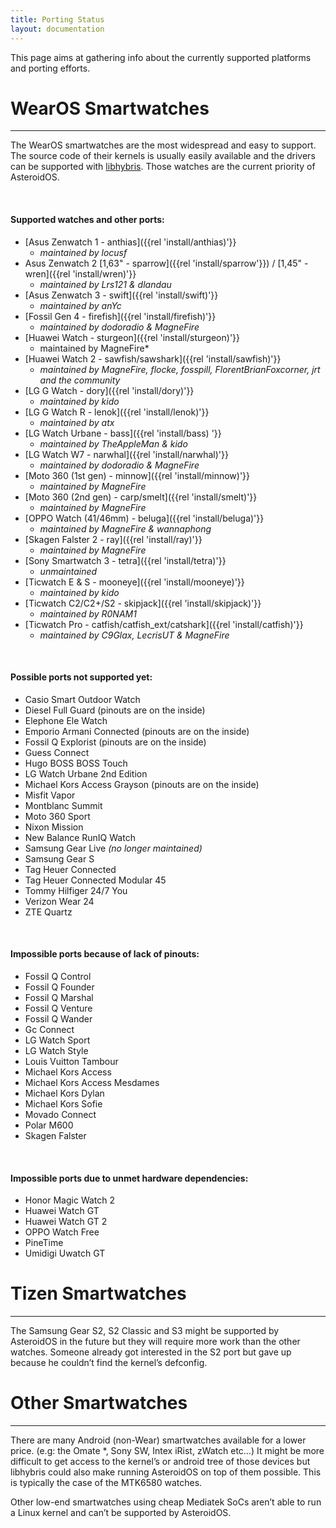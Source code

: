 ```yaml
---
title: Porting Status
layout: documentation
---
```

This page aims at gathering info about the currently supported platforms and porting efforts.

# WearOS Smartwatches
---

The WearOS smartwatches are the most widespread and easy to support. The source code of their kernels is usually easily available and the drivers can be supported with [libhybris](https://github.com/libhybris/libhybris). Those watches are the current priority of AsteroidOS.

&nbsp;
#### Supported watches and other ports:
- [Asus Zenwatch 1 - anthias]({{rel 'install/anthias)'}}
  - *maintained by locusf*
- Asus Zenwatch 2 [1,63" - sparrow]({{rel 'install/sparrow'}}) / [1,45" - wren]({{rel 'install/wren)'}}
  - *maintained by Lrs121 & dlandau*
- [Asus Zenwatch 3 - swift]({{rel 'install/swift)'}}
  - *maintained by anYc*
- [Fossil Gen 4 - firefish]({{rel 'install/firefish)'}}
  - *maintained by dodoradio & MagneFire*
- [Huawei Watch - sturgeon]({{rel 'install/sturgeon)'}}
  - maintained by MagneFire*
- [Huawei Watch 2 - sawfish/sawshark]({{rel 'install/sawfish)'}}
  - *maintained by MagneFire, flocke, fosspill, FlorentBrianFoxcorner, jrt and the community*
- [LG G Watch - dory]({{rel 'install/dory)'}}
  - *maintained by kido*
- [LG G Watch R - lenok]({{rel 'install/lenok)'}}
  - *maintained by atx*
- [LG Watch Urbane - bass]({{rel 'install/bass) '}}
  - *maintained by TheAppleMan & kido*
- [LG Watch W7 - narwhal]({{rel 'install/narwhal)'}}
  - *maintained by dodoradio & MagneFire*
- [Moto 360 (1st gen) - minnow]({{rel 'install/minnow)'}}
  - *maintained by MagneFire*
- [Moto 360 (2nd gen) - carp/smelt]({{rel 'install/smelt)'}}
  - *maintained by MagneFire*
- [OPPO Watch (41/46mm) - beluga]({{rel 'install/beluga)'}}
  - *maintained by MagneFire & wannaphong*
- [Skagen Falster 2 - ray]({{rel 'install/ray)'}}
  - *maintained by MagneFire* 
- [Sony Smartwatch 3 - tetra]({{rel 'install/tetra)'}}
  - *unmaintained*
- [Ticwatch E & S - mooneye]({{rel 'install/mooneye)'}}
  - *maintained by kido*
- [Ticwatch C2/C2+/S2 - skipjack]({{rel 'install/skipjack)'}}
  - *maintained by R0NAM1*
- [Ticwatch Pro - catfish/catfish_ext/catshark]({{rel 'install/catfish)'}}
  - *maintained by C9Glax, LecrisUT & MagneFire*

&nbsp;
#### Possible ports not supported yet:

- Casio Smart Outdoor Watch
- Diesel Full Guard (pinouts are on the inside)
- Elephone Ele Watch
- Emporio Armani Connected (pinouts are on the inside)
- Fossil Q Explorist (pinouts are on the inside)
- Guess Connect
- Hugo BOSS BOSS Touch
- LG Watch Urbane 2nd Edition
- Michael Kors Access Grayson (pinouts are on the inside)
- Misfit Vapor
- Montblanc Summit
- Moto 360 Sport
- Nixon Mission
- New Balance RunIQ Watch
- Samsung Gear Live *(no longer maintained)*
- Samsung Gear S
- Tag Heuer Connected
- Tag Heuer Connected Modular 45
- Tommy Hilfiger 24/7 You
- Verizon Wear 24
- ZTE Quartz

&nbsp;
#### Impossible ports because of lack of pinouts:
- Fossil Q Control
- Fossil Q Founder
- Fossil Q Marshal
- Fossil Q Venture
- Fossil Q Wander
- Gc Connect
- LG Watch Sport
- LG Watch Style
- Louis Vuitton Tambour
- Michael Kors Access
- Michael Kors Access Mesdames
- Michael Kors Dylan
- Michael Kors Sofie
- Movado Connect
- Polar M600
- Skagen Falster

&nbsp;
#### Impossible ports due to unmet hardware dependencies:

- Honor Magic Watch 2
- Huawei Watch GT
- Huawei Watch GT 2
- OPPO Watch Free
- PineTime
- Umidigi Uwatch GT

# Tizen Smartwatches
---

The Samsung Gear S2, S2 Classic and S3 might be supported by AsteroidOS in the future but they will require more work than the other watches. Someone already got interested in the S2 port but gave up because he couldn’t find the kernel’s defconfig.

# Other Smartwatches
---

There are many Android (non-Wear) smartwatches available for a lower price. (e.g: the Omate *, Sony SW, Intex iRist, zWatch etc…) It might be more difficult to get access to the kernel’s or android tree of those devices but libhybris could also make running AsteroidOS on top of them possible. This is typically the case of the MTK6580 watches.

Other low-end smartwatches using cheap Mediatek SoCs aren’t able to run a Linux kernel and can’t be supported by AsteroidOS.
